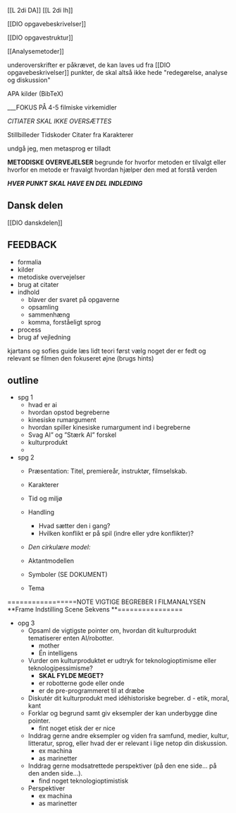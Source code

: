 [[L 2di DA]] [[L 2di Ih]]

[[DIO opgavebeskrivelser]]

[[DIO opgavestruktur]]

[[Analysemetoder]]

underoverskrifter er påkrævet, de kan laves ud fra [[DIO opgavebeskrivelser]] punkter, de skal altså ikke hede "redegørelse, analyse og diskussion"

APA kilder (BibTeX)

___FOKUS PÅ 4-5 filmiske virkemidler 

_CITIATER SKAL IKKE OVERSÆTTES_

Stillbilleder 
Tidskoder
Citater fra Karakterer

undgå jeg, men metasprog er tilladt 

**METODISKE OVERVEJELSER**
begrunde for hvorfor metoden er tilvalgt eller hvorfor en metode er fravalgt
hvordan hjælper den med at forstå verden

***HVER PUNKT SKAL HAVE EN DEL INDLEDING***

## Dansk delen
[[DIO danskdelen]]

## FEEDBACK
- formalia
- kilder 
- metodiske overvejelser
- brug at citater
- indhold
	- blaver der svaret på opgaverne
	- opsamling
	- sammenhæng
	- komma, forståeligt sprog
- process 
- brug af vejledning


kjartans og sofies guide
læs lidt teori først
vælg noget der er fedt og relevant 
se filmen den fokuseret øjne
(brugs hints)






## outline
- spg 1
	- hvad er ai
	- hvordan opstod begreberne 
	- kinesiske rumargument 
	- hvordan spiller kinesiske rumargument ind i begreberne
	- Svag AI” og ”Stærk AI” forskel
	- kulturprodukt 
	- 
- spg 2
	- Præsentation: Titel, premiereår, instruktør, filmselskab.

	- Karakterer

	- Tid og miljø

	- Handling
		+ Hvad sætter den i gang?
		+ Hvilken konflikt er på spil (indre eller ydre konflikter)?

	- *Den cirkulære model:*
	- Aktantmodellen
	- Symboler (SE DOKUMENT)
	- Tema

=================NOTE
VIGTIGE BEGREBER I FILMANALYSEN
**Frame
Indstilling
Scene
Sekvens
**================
- opg 3
	- Opsaml de vigtigste pointer om, hvordan dit kulturprodukt tematiserer enten AI/robotter.
		- mother
		- Én intelligens
	- Vurder om kulturproduktet er udtryk for teknologioptimisme eller teknologipessimisme?
		- **SKAL FYLDE MEGET?**
		- er robotterne gode eller onde
		- er de pre-programmeret til at dræbe
	- Diskutér dit kulturprodukt med idéhistoriske begreber.
	d	- etik, moral, kant
	- Forklar og begrund samt giv eksempler der kan underbygge dine pointer.
		- fint noget etisk der er nice
	- Inddrag gerne andre eksempler og viden fra samfund, medier, kultur, litteratur, sprog, eller hvad der er relevant i lige netop din diskussion.
		- ex machina
		- as marinetter
	- Inddrag gerne modsatrettede perspektiver (på den ene side… på den anden side…).
		- find noget teknologioptimistisk
	- Perspektiver
		- ex machina
		- as marinetter